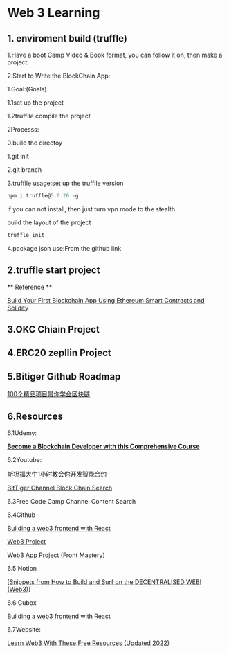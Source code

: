 # Web 3 Learning



## 1. enviroment build (truffle)

1.Have a boot Camp Video & Book format, you can follow it on, then make a project.

2.Start to Write the BlockChain App:

1.Goal:(Goals)

1.1set up the project

1.2truffile compile the project



2Processs:

0.build the directoy

1.git init

2.git branch

3.truffile usage:set up the truffile version

```javascript
npm i truffle@5.0.20 -g
```

if you can not install, then just turn vpn mode to the stealth

build the layout of the project

```javascript
truffle init
```



4.package json use:From the github link


## 2.truffle start project

** Reference **

[Build Your First Blockchain App Using Ethereum Smart Contracts and Solidity](https://www.youtube.com/watch?v=coQ5dg8wM2o)


## 3.OKC Chiain Project

## 4.ERC20 zepllin Project

## 5.Bitiger Github Roadmap
[100个精品项目带你学会区块链](https://github.com/Fabsqrt/BitTiger/tree/master/Blockchain)

## 6.Resources

6.1Udemy:

[**Become a Blockchain Developer with this Comprehensive Course**](https://www.udemy.com/course/comprehensive-ethereum-blockchain-developer-course/?ranMID=39197&ranEAID=SAyYsTvLiGQ&ranSiteID=SAyYsTvLiGQ-gW6zwWQwPRoIE4uuJ2DHjw&LSNPUBID=SAyYsTvLiGQ&utm_source=aff-campaign&utm_medium=udemyads)

6.2Youtube:

[斯坦福大牛1小时教会你开发智能合约](https://www.youtube.com/watch?v=mEviHi6DhPo)

[BitTiger Channel Block Chain Search](https://www.youtube.com/c/BitTiger/search?query=%E5%8C%BA%E5%9D%97%E9%93%BE)

6.3Free Code Camp Channel Content Search

 6.4Github   

[Building a web3 frontend with React](https://dev.to/rounakbanik/building-a-web3-frontend-with-react-340c) 

[Web3 Project](https://github.com/GlennOu66304/Full-Stack-Development/blob/1ea05723b97b95c1787194cc326ac2d3ade6f040/Web3/Web%203%20project.md)  

Web3 App Project (Front Mastery)

6.5 Notion   

[[Snippets from How to Build and Surf on the DECENTRALISED WEB! (Web3)](https://www.youtube.com/watch?v=NQI4-7MkisI)]

6.6 Cubox   

[Building a web3 frontend with React](https://dev.to/rounakbanik/building-a-web3-frontend-with-react-340c)



6.7Website:

[Learn Web3 With These Free Resources (Updated 2022)](https://web3.career/learn-web3)



